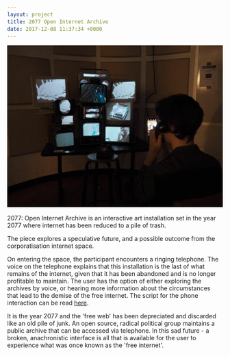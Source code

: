 ```yaml
---
layout: project
title: 2077 Open Internet Archive
date: 2017-12-08 11:37:34 +0000
---
```


![](/assets/2077/1.jpg)

2077: Open Internet Archive is an interactive art installation set in the year 2077 where internet has been reduced to a pile of trash.

The piece explores a speculative future, and a possible outcome from the corporatisation internet space.

On entering the space, the participant encounters a ringing telephone. The voice on the telephone explains that this installation is the last of what remains of the internet, given that it has been abandoned and is no longer profitable to maintain. The user has the option of either exploring the archives by voice, or hearing more information about the circumstances that lead to the demise of the free internet. The script for the phone interaction can be read <a href="http://samhains.com/2077_telephone_script.html" target="_blank">here</a>.

It is the year 2077 and the 'free web' has been depreciated and discarded like an old pile of junk. An open source, radical political group maintains a public archive that can be accessed via telephone. In this sad future - a broken, anachronistic interface is all that is available for the user to experience what was once known as the 'free internet'.

